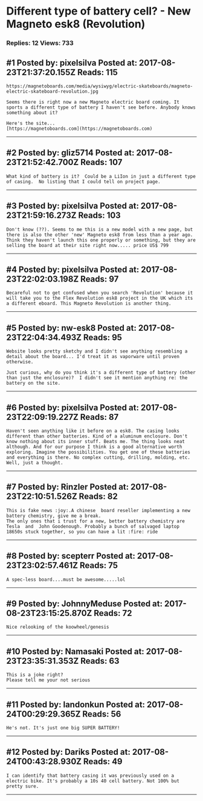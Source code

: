 # Different type of battery cell? - New Magneto esk8 (Revolution)

### Replies: 12 Views: 733

## \#1 Posted by: pixelsilva Posted at: 2017-08-23T21:37:20.155Z Reads: 115

```
https://magnetoboards.com/media/wysiwyg/electric-skateboards/magneto-electric-skateboard-revolution.jpg

Seems there is right now a new Magneto electric board coming. It sports a different type of battery I haven't see before. Anybody knows something about it?

Here's the site...
[https://magnetoboards.com](https://magnetoboards.com)
```

---
## \#2 Posted by: gliz5714 Posted at: 2017-08-23T21:52:42.700Z Reads: 107

```
What kind of battery is it?  Could be a LiIon in just a different type of casing.  No listing that I could tell on project page.
```

---
## \#3 Posted by: pixelsilva Posted at: 2017-08-23T21:59:16.273Z Reads: 103

```
Don't know (??). Seems to me this is a new model with a new page, but there is also the other 'new' Magneto esk8 from less than a year ago. Think they haven't launch this one properly or something, but they are selling the board at their site right now..... price US$ 799
```

---
## \#4 Posted by: pixelsilva Posted at: 2017-08-23T22:02:03.198Z Reads: 97

```
Becareful not to get confused when you search 'Revolution' because it will take you to the Flex Revolution esk8 project in the UK which its a different eboard. This Magneto Revolution is another thing.
```

---
## \#5 Posted by: nw-esk8 Posted at: 2017-08-23T22:04:34.493Z Reads: 95

```
Website looks pretty sketchy and I didn't see anything resembling a detail about the board... I'd treat it as vaporware until proven otherwise.

Just curious, why do you think it's a different type of battery (other than just the enclosure)?  I didn't see it mention anything re: the battery on the site.
```

---
## \#6 Posted by: pixelsilva Posted at: 2017-08-23T22:09:19.227Z Reads: 87

```
Haven't seen anything like it before on a esk8. The casing looks different than other batteries. Kind of a aluminum enclosure. Don't know nothing about its inner stuff. Beats me. The thing looks neat although. And for our purpose I think is a good alternative worth exploring. Imagine the possibilities. You get one of these batteries and everything is there. No complex cutting, drilling, molding, etc. Well, just a thought.
```

---
## \#7 Posted by: Rinzler Posted at: 2017-08-23T22:10:51.526Z Reads: 82

```
This is fake news :joy:.A chinese  board reseller implementing a new battery chemistry, give me a break.
The only ones that i trust for a new, better battery chemistry are Tesla  and  John Goodenough. Probably a bunch of salvaged laptop 18650s stuck together, so you can have a lit :fire: ride
```

---
## \#8 Posted by: scepterr Posted at: 2017-08-23T23:02:57.461Z Reads: 75

```
A spec-less board....must be awesome.....lol
```

---
## \#9 Posted by: JohnnyMeduse Posted at: 2017-08-23T23:15:25.870Z Reads: 72

```
Nice relooking of the koowheel/genesis
```

---
## \#10 Posted by: Namasaki Posted at: 2017-08-23T23:35:31.353Z Reads: 63

```
This is a joke right?
Please tell me your not serious
```

---
## \#11 Posted by: landonkun Posted at: 2017-08-24T00:29:29.365Z Reads: 56

```
He's not. It's just one big SUPER BATTERY!
```

---
## \#12 Posted by: Dariks Posted at: 2017-08-24T00:43:28.930Z Reads: 49

```
I can identify that battery casing it was previously used on a electric bike. It's probably a 10s 40 cell battery. Not 100% but pretty sure.
```

---
